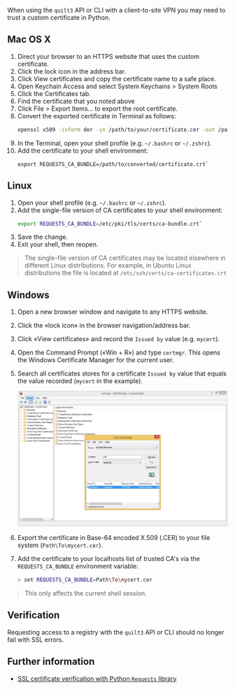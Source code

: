 <!--pytest-codeblocks:skipfile-->
<!-- markdownlint-disable-next-line first-line-h1 -->
When using the `quilt3` API or CLI with a client-to-site
VPN you may need to trust a custom certificate in Python.

## Mac OS X

1. Direct your browser to an HTTPS website that uses the custom certificate.
2. Click the lock icon in the address bar.
3. Click View certificates and copy the certificate name to a safe place.
1. Open Keychain Access and select System Keychains > System Roots
6. Click the Certificates tab.
7. Find the certificate that you noted above
8. Click File > Export Items... to export the root certificate.
9. Convert the exported certificate in Terminal as follows:
    ```sh
    openssl x509 -inform der -in /path/to/your/certificate.cer -out /path/to/converted/certificate.crt
    ```
10. In the Terminal, open your shell profile (e.g. `~/.bashrc` or
`~/.zshrc`).
11. Add the certificate to your shell environment:
    ```ssh
    export REQUESTS_CA_BUNDLE=/path/to/converted/certificate.crt`
    ```

## Linux

1. Open your shell profile (e.g. `~/.bashrc` or `~/.zshrc`).
2. Add the single-file version of CA certificates to your shell environment:
    ```sh
    export REQUESTS_CA_BUNDLE=/etc/pki/tls/certs/ca-bundle.crt`
    ```
3. Save the change.
3. Exit your shell, then reopen.

> The single-file version of CA certificates may be located elsewhere
in different Linux distributions. For example, in Ubuntu Linux
distributions the file is located at `/etc/ssh/certs/ca-certificates.crt`

## Windows

1. Open a new browser window and navigate to any HTTPS website.
2. Click the «lock icon» in the browser navigation/address bar.
3. Click «View certificates» and record the `Issued by` value (e.g.
`mycert`).
4. Open the Command Prompt («Win + R») and type `certmgr`. This
opens the Windows Certificate Manager for the current user.
5. Search all certificates stores for a certificate `Issued by` value
that equals the value recorded (`mycert` in the example).

   ![MITM certificate](../imgs/certmgr-windows.png)

6. Export the certificate in Base-64 encoded X.509 (.CER) to your
file system (`Path\To\mycert.cer`).
7. Add the certificate to your localhosts list of trusted CA's via the
`REQUESTS_CA_BUNDLE` environment variable:
    ```sh
    > set REQUESTS_CA_BUNDLE=Path\To\mycert.cer
    ```
> This only affects the current shell session.

## Verification

Requesting access to a registry with the `quilt3` API or CLI should
no longer fail with SSL errors.

## Further information

- [SSL certificate verification with Python `Requests`
library](https://requests.readthedocs.io/en/latest/user/advanced/#ssl-cert-verification)
